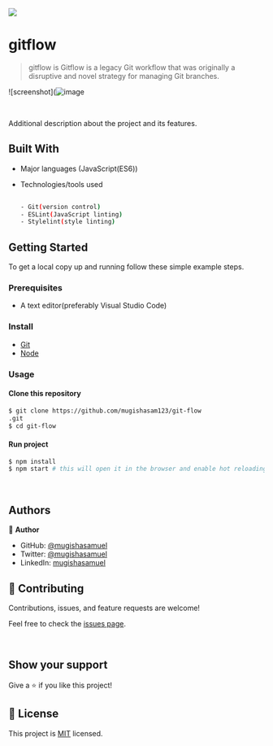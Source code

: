 
![](https://img.shields.io/badge/Gitflow-blue)

# gitflow
>gitflow is Gitflow is a legacy Git workflow that was originally a disruptive and novel strategy for managing Git branches.

![screenshot](![image](https://user-images.githubusercontent.com/90524466/156601468-833122a8-d7b9-4e67-bbd3-d1c3a2181fc6.png)


<br/>

Additional description about the project and its features.
## Built With

- Major languages (JavaScript(ES6))
- Technologies/tools used 

  
  ``` bash
 
  - Git(version control)
  - ESLint(JavaScript linting)
  - Stylelint(style linting)

  ```


## Getting Started

To get a local copy up and running follow these simple example steps.

### Prerequisites
 - A text editor(preferably Visual Studio Code)
### Install
  -  [Git](https://git-scm.com/downloads)
  -  [Node](https://nodejs.org/en/download/)
### Usage
#### Clone this repository

```bash
$ git clone https://github.com/mugishasam123/git-flow
.git
$ cd git-flow

```
#### Run project

```bash
$ npm install
$ npm start # this will open it in the browser and enable hot reloading
```

  <br>
  
## Authors

👤 **Author**

- GitHub: [@mugishasamuel](https://github.com/mugishasam123)
- Twitter: [@mugishasamuel](https://twitter.com/mugishasamuel42/)
- LinkedIn: [mugishasamuel](https://www.linkedin.com/in/mugisha-samuel-55a905208/)


## 🤝 Contributing

Contributions, issues, and feature requests are welcome!

Feel free to check the [issues page](https://github.com/mugishasam123/git-flow/issues).

<br>

## Show your support

Give a ⭐️ if you like this project!

## 📝 License

This project is [MIT](https://opensource.org/licenses/MIT) licensed.
